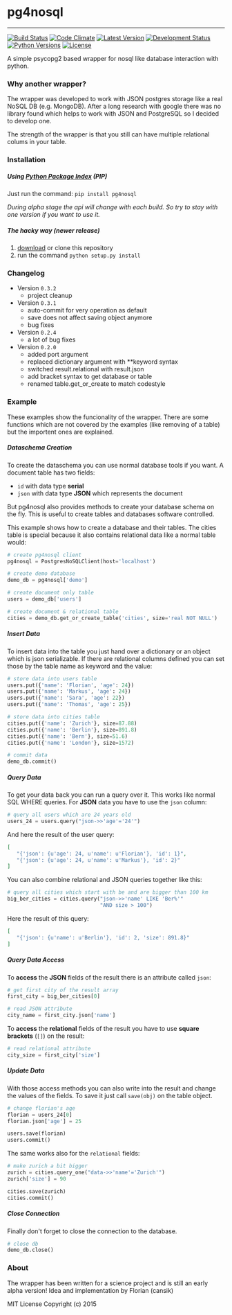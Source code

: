 # pg4nosql
---

[![Build Status](https://travis-ci.org/cansik/pg4nosql.svg)](https://travis-ci.org/cansik/pg4nosql)
[![Code Climate](https://codeclimate.com/github/cansik/pg4nosql/badges/gpa.svg)](https://codeclimate.com/github/cansik/pg4nosql)
[![Latest Version](https://img.shields.io/pypi/v/pg4nosql.svg)]()
[![Development Status](https://img.shields.io/pypi/status/pg4nosql.svg)](https://pypi.python.org/pypi/pg4nosql)
[![Python Versions](https://img.shields.io/pypi/pyversions/pg4nosql.svg)](https://pypi.python.org/pypi/pg4nosql)
[![License](https://img.shields.io/pypi/l/pg4nosql.svg)](https://github.com/cansik/pg4nosql/blob/master/LICENSE.txt)

A simple psycopg2 based wrapper for nosql like database interaction with python.

### Why another wrapper?
The wrapper was developed to work with JSON postgres storage like a real NoSQL DB (e.g. MongoDB). After a long research with google there was no library found which helps to work with JSON and PostgreSQL so I decided to develop one.

The strength of the wrapper is that you still can have multiple relational colums in your table.

### Installation

##### Using [Python Package Index](https://pypi.python.org/pypi/pg4nosql) (PIP)
Just run the command:
`pip install pg4nosql`

*During alpha stage the api will change with each build. So try to stay with one version if you want to use it.*

##### The hacky way (newer release)
1. [download](https://github.com/cansik/pg4nosql/tarball/0.2.4) or clone this repository
2. run the command `python setup.py install`

### Changelog
* Version `0.3.2`
  * project cleanup
* Version `0.3.1`
  * auto-commit for very operation as default
  * save does not affect saving object anymore
  * bug fixes
* Version `0.2.4`
  * a lot of bug fixes
* Version `0.2.0`
  * added port argument
  * replaced dictionary argument with **keyword syntax
  * switched result.relational with result.json
  * add bracket syntax to get database or table
  * renamed table.get\_or\_create to match codestyle

### Example
These examples show the funcionality of the wrapper. There are some functions which are not covered by the examples (like removing of a table) but the importent ones are explained.

##### Dataschema Creation
To create the dataschema you can use normal database tools if you want. A document table has two fields:

* `id` with data type **serial**
* `json` with data type **JSON** which represents the document

But pg4nosql also provides methods to create your database schema on the fly. This is useful to create tables and databases software controlled.

This example shows how to create a database and their tables. The cities table is special because it also contains relational data like a normal table would:

```python
# create pg4nosql client
pg4nosql = PostgresNoSQLClient(host='localhost')

# create demo database
demo_db = pg4nosql['demo']

# create document only table
users = demo_db['users']

# create document & relational table
cities = demo_db.get_or_create_table('cities', size='real NOT NULL')
```

##### Insert Data
To insert data into the table you just hand over a dictionary or an object which is json serializable. If there are relational columns defined you can set those by the table name as keyword and the value:

```python
# store data into users table
users.put({'name': 'Florian', 'age': 24})
users.put({'name': 'Markus', 'age': 24})
users.put({'name': 'Sara', 'age': 22})
users.put({'name': 'Thomas', 'age': 25})

# store data into cities table
cities.put({'name': 'Zurich'}, size=87.88)
cities.put({'name': 'Berlin'}, size=891.8)
cities.put({'name': 'Bern'}, size=51.6)
cities.put({'name': 'London'}, size=1572)

# commit data
demo_db.commit()
```

##### Query Data
To get your data back you can run a query over it. This works like normal SQL WHERE queries. For **JSON** data you have to use the `json` column:

```python
# query all users which are 24 years old
users_24 = users.query("json->>'age'='24'")
```
And here the result of the user query:

```json
[  
   "{'json': {u'age': 24, u'name': u'Florian'}, 'id': 1}",
   "{'json': {u'age': 24, u'name': u'Markus'}, 'id': 2}"
]
```
You can also combine relational and JSON queries together like this:

```python
# query all cities which start with be and are bigger than 100 km
big_ber_cities = cities.query("json->>'name' LIKE 'Ber%'"
                              "AND size > 100")
```
Here the result of this query:

```json
[  
   "{'json': {u'name': u'Berlin'}, 'id': 2, 'size': 891.8}"
]
```

##### Query Data Access
To **access** the **JSON** fields of the result there is an attribute called `json`:

```python
# get first city of the result array
first_city = big_ber_cities[0]

# read JSON attribute
city_name = first_city.json['name']
```
To **access** the **relational** fields of the result you have to use **square brackets** (`[]`) on the result:

```python
# read relational attribute
city_size = first_city['size']
```

##### Update Data
With those access methods you can also write into the result and change the values of the fields. To save it just call `save(obj)` on the table object.

```python
# change florian's age
florian = users_24[0]
florian.json['age'] = 25

users.save(florian)
users.commit()
```
The same works also for the `relational` fields:

```python
# make zurich a bit bigger
zurich = cities.query_one("data->>'name'='Zurich'")
zurich['size'] = 90

cities.save(zurich)
cities.commit()
```

##### Close Connection
Finally don't forget to close the connection to the database.

```python
# close db
demo_db.close()
```

### About
The wrapper has been written for a science project and is still an early alpha version!
Idea and implementation by Florian (cansik)

MIT License
Copyright (c) 2015
